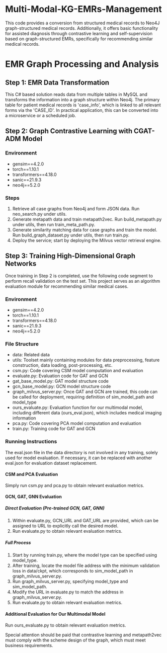 # Multi-Modal-KG-EMRs-Management
This code provides a conversion from structured medical records to Neo4J graph-structured medical records.  Additionally, it offers basic functionality for assisted diagnosis through contrastive learning and self-supervision based on graph-structured EMRs, specifically for recommending similar medical records.


# EMR Graph Processing and Analysis

## Step 1: EMR Data Transformation

This C# based solution reads data from multiple tables in MySQL and transforms the information into a graph structure within Neo4j. The primary table for patient medical records is 'case_info', which is linked to all relevant forms via the 'CASE_ID'. In practical application, this can be converted into a microservice or a scheduled job.

## Step 2: Graph Contrastive Learning with CGAT-ADM Model

### Environment
- gensim==4.2.0
- torch==1.10.1
- transformers==4.18.0
- sanic==21.9.3
- neo4j==5.2.0

### Steps
1. Retrieve all case graphs from Neo4j and form JSON data. Run neo_search.py under utils.
2. Generate metapath data and train metapath2vec. Run build_metapath.py under utils, then run train_meta_path.py.
3. Generate similarity matching data for case graphs and train the model. Run build_graph_dataset.py under utils, then run train.py.
4. Deploy the service; start by deploying the Milvus vector retrieval engine.

## Step 3: Training High-Dimensional Graph Networks

Once training in Step 2 is completed, use the following code segment to perform recall validation on the test set. This project serves as an algorithm evaluation module for recommending similar medical cases.

### Environment
- gensim==4.2.0
- torch==1.10.1
- transformers==4.18.0
- sanic==21.9.3
- neo4j==5.2.0

### File Structure
- data: Related data
- utils: Toolset mainly containing modules for data preprocessing, feature construction, data loading, post-processing, etc.
- csm.py: Code covering CSM model computation and evaluation
- evaluate.py: Evaluation code for GAT and GCN
- gat_base_model.py: GAT model structure code
- gcn_base_model.py: GCN model structure code
- graph_milvus_server.py: Once GAT and GCN are trained, this code can be called for deployment, requiring definition of sim_model_path and model_type
- ours_evaluate.py: Evaluation function for our multimodal model, including different data (ours_eval.json), which includes medical imaging information
- pca.py: Code covering PCA model computation and evaluation
- train.py: Training code for GAT and GCN

### Running Instructions
The eval.json file in the data directory is not involved in any training, solely used for model evaluation. If necessary, it can be replaced with another eval.json for evaluation dataset replacement.

#### CSM and PCA Evaluation
Simply run csm.py and pca.py to obtain relevant evaluation metrics.

#### GCN, GAT, GNN Evaluation
##### Direct Evaluation (Pre-trained GCN, GAT, GNN)

1. Within evaluate.py, GCN_URL and GAT_URL are provided, which can be assigned to URL to explicitly call the desired model.
2. Run evaluate.py to obtain relevant evaluation metrics.

##### Full Process

1. Start by running train.py, where the model type can be specified using model_type.
2. After training, locate the model file address with the minimum validation loss in data/ckpt, which corresponds to sim_model_path in graph_milvus_server.py.
3. Run graph_milvus_server.py, specifying model_type and sim_model_path.
4. Modify the URL in evaluate.py to match the address in graph_milvus_server.py.
5. Run evaluate.py to obtain relevant evaluation metrics.

#### Additional Evaluation for Our Multimodal Model
Run ours_evaluate.py to obtain relevant evaluation metrics.

Special attention should be paid that contrastive learning and metapath2vec must comply with the scheme design of the graph, which must meet business requirements.




